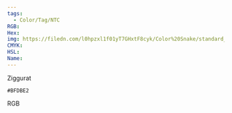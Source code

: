 ```yaml
---
tags:
  - Color/Tag/NTC
RGB:
Hex:
img: https://filedn.com/l0hpzxl1f01yT7GHxtF8cyk/Color%20Snake/standard_csv_to_svg//BFDBE2.svg
CMYK:
HSL:
Name:
---
```

Ziggurat
```palette
#BFDBE2
```
RGB
